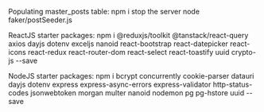 Populating master_posts table:
npm i
stop the server
node faker/postSeeder.js

ReactJS starter packages:
npm i @reduxjs/toolkit @tanstack/react-query axios dayjs dotenv exceljs nanoid react-bootstrap react-datepicker react-icons react-redux react-router-dom react-select react-toastify uuid crypto-js --save

NodeJS starter packages:
npm i bcrypt concurrently cookie-parser datauri dayjs dotenv express express-async-errors express-validator http-status-codes jsonwebtoken morgan multer nanoid nodemon pg pg-hstore uuid --save
